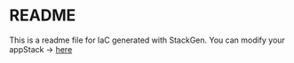 # README
This is a readme file for IaC generated with StackGen.
You can modify your appStack -> [here](http://main.dev.stackgen.com/appstacks/9dbaee9c-178d-49b3-8d9e-e3d8a03e4aac)
